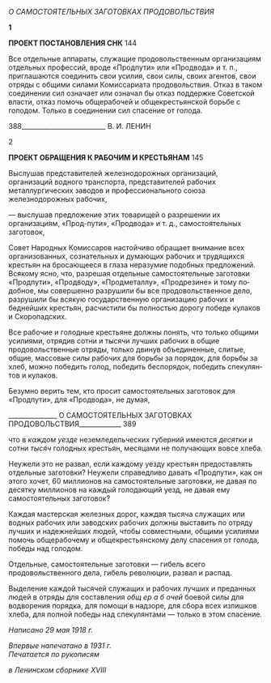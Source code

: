 _О САМОСТОЯТЕЛЬНЫХ ЗАГОТОВКАХ ПРОДОВОЛЬСТВИЯ_

**1**

**ПРОЕКТ ПОСТАНОВЛЕНИЯ СНК** 144

Все отдельные аппараты, служащие продовольственным организациям отдельных профессий, вроде «Продпути» или «Продвода» и т. п., приглашаются соединить свои усилия, свои силы, своих агентов, свои отряды с общими силами Комиссариата продо­вольствия. Отказ в таком соединении сил означает или означал бы отказ поддержке Со­ветской власти, отказ помочь общерабочей и общекрестьянской борьбе с голодом. Только в соединении сил спасение от голода.

  

388__________________________ В. И. ЛЕНИН

2

**ПРОЕКТ ОБРАЩЕНИЯ К РАБОЧИМ И КРЕСТЬЯНАМ** 145

Выслушав представителей железнодорожных организаций, организаций водного транспорта, представителей рабочих металлургических заводов и профессионального союза железнодорожных рабочих,

— выслушав предложение этих товарищей о разрешении их организациям, «Прод-пути», «Продвода» и т. д., самостоятельных заготовок,

Совет Народных Комиссаров настойчиво обращает внимание всех организованных, сознательных и думающих рабочих и трудящихся крестьян на бросающееся в глаза не­разумие подобных предложений. Всякому ясно, что, разрешая отдельные самостоя­тельные заготовки «Продпути», «Продводу», «Продметаллу», «Продрезине» и тому по­добное, мы совершенно разрушили бы все продовольственное дело, разрушили бы вся­кую государственную организацию рабочих и беднейших крестьян, расчистили бы полностью дорогу победе кулаков и Скоропадских.

Все рабочие и голодные крестьяне должны понять, что только общими усилиями, отрядив сотни и тысячи лучших рабочих в общие продовольственные отряды, только двинув объединенные, слитые, общие, массовые силы рабочих для борьбы за порядок, для борьбы за хлеб, можно победить голод, победить беспорядок, победить спекулян­тов и кулаков.

Безумно верить тем, кто просит самостоятельных заготовок для «Продпути», для «Продвода», не думая,

  

_______________ О САМОСТОЯТЕЛЬНЫХ ЗАГОТОВКАХ ПРОДОВОЛЬСТВИЯ_____________ 389

что в _каждом уезде_ неземледельческих губерний имеются _десятки_ и сотни _тысяч_ голодных крестьян, месяцами не получающих вовсе хлеба.

Неужели это не развал, если каждому уезду крестьян предоставлять отдельные заго­товки? Неужели справедливо давать «Продпути», как он этого хочет, 60 миллионов на самостоятельные заготовки, не давая по десятку миллионов на каждый голодающий уезд, не давая ему самостоятельных заготовок?

Каждая мастерская железных дорог, каждая тысяча служащих или водных рабочих или заводских рабочих должны выставить по отряду лучших и надежнейших людей, чтобы совместными, общими усилиями помочь общерабочему и общекрестьянскому делу спасения от голода, победы над голодом.

Отдельные, самостоятельные заготовки — гибель всего продовольственного дела, гибель революции, развал и распад.

Выделение каждой тысячей служащих и рабочих лучших и преданных людей в от­ряды для составления _общ ер а б очей_ боевой силы для водворения порядка, для по­мощи в надзоре, для сбора всех излишков хлеба, для полной победы над спекулянтами — только в этом спасение.

_Написано 29 мая 1918 г._

_Впервые напечатано в 1931 г.                                                            Печатается по рукописям_

_в Ленинском сборнике_ _XVIII_